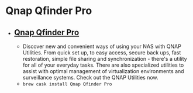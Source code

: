 # Qnap Qfinder Pro
- [Qnap Qfinder Pro](https://www.qnap.com/en/utilities#utliity_5)
  -  
  - Discover new and convenient ways of using your NAS with QNAP Utilities. From quick set up, to easy access, secure back ups, fast restoration, simple file sharing and synchronization - there's a utility for all of your everyday tasks. There are also specialized utilities to assist with optimal management of virtualization environments and surveillance systems. Check out the QNAP Utilities now.
  - `brew cask install Qnap Qfinder Pro`
